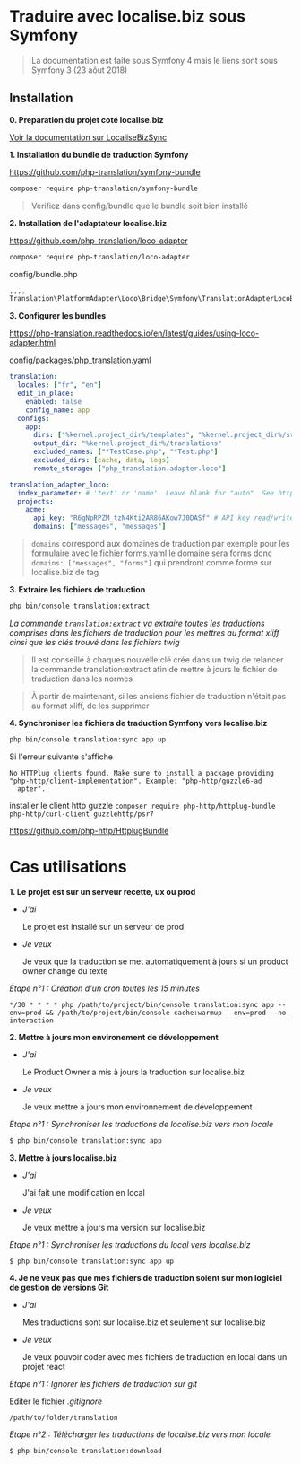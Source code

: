 # Traduire avec localise.biz sous Symfony

> La documentation est faite sous Symfony 4 mais le liens sont sous Symfony 3 (23 aôut 2018)

## Installation

**0. Preparation du projet coté localise.biz**

[Voir la documentation sur LocaliseBizSync](./README.md#localisebiz)

**1. Installation du bundle de traduction Symfony**

https://github.com/php-translation/symfony-bundle

```bash
composer require php-translation/symfony-bundle
```

> Verifiez dans config/bundle que le bundle soit bien installé

**2. Installation de l'adaptateur localise.biz**

https://github.com/php-translation/loco-adapter

```bash
composer require php-translation/loco-adapter
```

config/bundle.php

```php
....
Translation\PlatformAdapter\Loco\Bridge\Symfony\TranslationAdapterLocoBundle::class => ['all' => true],
```

**3. Configurer les bundles**

https://php-translation.readthedocs.io/en/latest/guides/using-loco-adapter.html

config/packages/php_translation.yaml

```yaml
translation:
  locales: ["fr", "en"]
  edit_in_place:
    enabled: false
    config_name: app
  configs:
    app:
      dirs: ["%kernel.project_dir%/templates", "%kernel.project_dir%/src"]
      output_dir: "%kernel.project_dir%/translations"
      excluded_names: ["*TestCase.php", "*Test.php"]
      excluded_dirs: [cache, data, logs]
      remote_storage: ["php_translation.adapter.loco"]

translation_adapter_loco:
  index_parameter: # 'text' or 'name'. Leave blank for "auto"  See https://localise.biz/api/docs/export/exportlocale
  projects:
    acme:
      api_key: "R6gNpRPZM_tzN4Kti2AR86AKow7J0DASf" # API key read/write
      domains: ["messages", "messages"]
```

> `domains` correspond aux domaines de traduction par exemple pour les formulaire avec le fichier forms.yaml le domaine sera forms donc `domains: ["messages", "forms"]` qui prendront comme forme sur localise.biz de tag

**3. Extraire les fichiers de traduction**

```bash
php bin/console translation:extract
```

_La commande `translation:extract` va extraire toutes les traductions comprises dans les fichiers de traduction pour les mettres au format xliff ainsi que les clés trouvé dans les fichiers twig_

> Il est conseillé à chaques nouvelle clé crée dans un twig de relancer la commande translation:extract afin de mettre à jours le fichier de traduction dans les normes

> À partir de maintenant, si les anciens fichier de traduction n'était pas au format xliff, de les supprimer

**4. Synchroniser les fichiers de traduction Symfony vers localise.biz**

```bash
php bin/console translation:sync app up
```

Si l'erreur suivante s'affiche

```
No HTTPlug clients found. Make sure to install a package providing "php-http/client-implementation". Example: "php-http/guzzle6-ad
  apter".
```

installer le client http guzzle `composer require php-http/httplug-bundle php-http/curl-client guzzlehttp/psr7`

https://github.com/php-http/HttplugBundle

# Cas utilisations

**1. Le projet est sur un serveur recette, ux ou prod**

- _J'ai_

  Le projet est installé sur un serveur de prod

- _Je veux_

  Je veux que la traduction se met automatiquement à jours si un product owner change du texte

_Étape n°1 : Création d'un cron toutes les 15 minutes_

`*/30 * * * * php /path/to/project/bin/console translation:sync app --env=prod && /path/to/project/bin/console cache:warmup --env=prod --no-interaction`

**2. Mettre à jours mon environement de développement**

- _J'ai_

  Le Product Owner a mis à jours la traduction sur localise.biz

- _Je veux_

  Je veux mettre à jours mon environnement de développement

_Étape n°1 : Synchroniser les traductions de localise.biz vers mon locale_

```bash
$ php bin/console translation:sync app
```

**3. Mettre à jours localise.biz**

- _J'ai_

  J'ai fait une modification en local

- _Je veux_

  Je veux mettre à jours ma version sur localise.biz

_Étape n°1 : Synchroniser les traductions du local vers localise.biz_

```bash
$ php bin/console translation:sync app up
```

**4. Je ne veux pas que mes fichiers de traduction soient sur mon logiciel de gestion de versions Git**

- _J'ai_

  Mes traductions sont sur localise.biz et seulement sur localise.biz

- _Je veux_

  Je veux pouvoir coder avec mes fichiers de traduction en local dans un projet react

_Étape n°1 : Ignorer les fichiers de traduction sur git_

Editer le fichier _.gitignore_

```
/path/to/folder/translation
```

_Étape n°2 : Télécharger les traductions de localise.biz vers mon locale_

```bash
$ php bin/console translation:download
```

